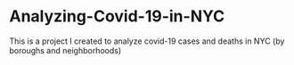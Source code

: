 # Analyzing-Covid-19-in-NYC
This is a project I created to analyze covid-19 cases and deaths in NYC (by boroughs and neighborhoods)
